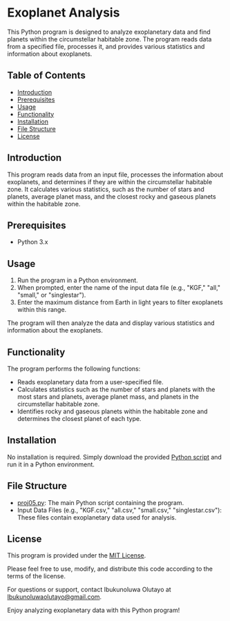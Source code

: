 # Exoplanet Analysis

This Python program is designed to analyze exoplanetary data and find planets within the circumstellar habitable zone. The program reads data from a specified file, processes it, and provides various statistics and information about exoplanets.

## Table of Contents
- [Introduction](#introduction)
- [Prerequisites](#prerequisites)
- [Usage](#usage)
- [Functionality](#functionality)
- [Installation](#installation)
- [File Structure](#file-structure)
- [License](#license)

## Introduction<a name="introduction"></a>
This program reads data from an input file, processes the information about exoplanets, and determines if they are within the circumstellar habitable zone. It calculates various statistics, such as the number of stars and planets, average planet mass, and the closest rocky and gaseous planets within the habitable zone.

## Prerequisites<a name="prerequisites"></a>
- Python 3.x

## Usage<a name="usage"></a>
1. Run the program in a Python environment.
2. When prompted, enter the name of the input data file (e.g., "KGF," "all," "small," or "singlestar").
3. Enter the maximum distance from Earth in light years to filter exoplanets within this range.

The program will then analyze the data and display various statistics and information about the exoplanets.

## Functionality<a name="functionality"></a>
The program performs the following functions:
- Reads exoplanetary data from a user-specified file.
- Calculates statistics such as the number of stars and planets with the most stars and planets, average planet mass, and planets in the circumstellar habitable zone.
- Identifies rocky and gaseous planets within the habitable zone and determines the closest planet of each type.

## Installation<a name="installation"></a>
No installation is required. Simply download the provided [Python script](proj05.py) and run it in a Python environment.

## File Structure<a name="file-structure"></a>
- [proj05.py](proj05.py): The main Python script containing the program.
- Input Data Files (e.g., "KGF.csv," "all.csv," "small.csv," "singlestar.csv"): These files contain exoplanetary data used for analysis.

## License<a name="license"></a>
This program is provided under the [MIT License](../License.md).

Please feel free to use, modify, and distribute this code according to the terms of the license.

For questions or support, contact Ibukunoluwa Olutayo at [Ibukunoluwaolutayo@gmail.com](mailto:Ibukunoluwaolutayo@gmail.com).

Enjoy analyzing exoplanetary data with this Python program!
